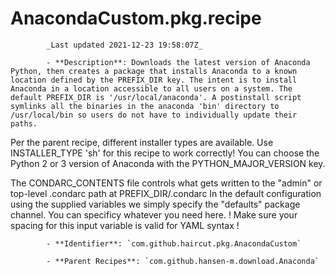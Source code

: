 # AnacondaCustom.pkg.recipe

            _Last updated 2021-12-23 19:58:07Z_

            - **Description**: Downloads the latest version of Anaconda Python, then creates a package that installs Anaconda to a known location defined by the PREFIX_DIR key. The intent is to install Anaconda in a location accessible to all users on a system. The default PREFIX_DIR is '/usr/local/anaconda'. A postinstall script symlinks all the binaries in the anaconda 'bin' directory to /usr/local/bin so users do not have to individually update their paths.

Per the parent recipe, different installer types are available. 
Use INSTALLER_TYPE 'sh' for this recipe to work correctly!
You can choose the Python 2 or 3 version of Anaconda with the PYTHON_MAJOR_VERSION key.

The CONDARC_CONTENTS file controls what gets written to the "admin" or top-level .condarc path at PREFIX_DIR/.condarc
In the default configuration using the supplied variables we simply specify the "defaults" package channel. You can specificy whatever you need here.
! Make sure your spacing for this input variable is valid for YAML syntax !

            - **Identifier**: `com.github.haircut.pkg.AnacondaCustom`

            - **Parent Recipes**: `com.github.hansen-m.download.Anaconda`